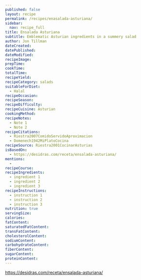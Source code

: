 ```yaml
---
published: false
layout: recipe
permalink: /recipes/enasalada-asturiana/
sidebar:
  nav: recipe_full
title: Ensalada Asturiana
subtitle: Emblematic Asturian ingredients in a summery salad
author: Jon Tillman
dateCreated: 
datePublished: 
dateModified: 
recipeImage: 
prepTime: 
cookTime: 
totalTime: 
recipeYield: 
recipeCategory: salads
suitableForDiet:
  - Halal
recipeOccasion: 
recipeSeason: 
recipeDifficulty: 
recipeCuisine: Asturian
cookingMethod: 
recipeNotes:
  - Note 1
  - Note 2
recipeCitations:
  - Riestra2007ComidoServidoAproximacion
  - Domenech1942MiPlatoCocina
recipeSource: Riestra2001CocinarAsturias
isBasedOn:
  - https://desidras.com/receta/ensalada-asturiana/
mentions:
  - 
recipeCourse: 
recipeIngredients:
  - ingredient 1
  - ingredient 2
  - ingredient 3
recipeInstructions:
  - instruction 1
  - instruction 2
  - instruction 3
nutrition: true
servingSize: 
calories: 
fatContent: 
saturatedFatContent: 
transFatContent: 
cholesterolContent: 
sodiumContent: 
carbohydrateContent: 
fiberContent: 
sugarContent: 
proteinContent: 
---
```


https://desidras.com/receta/ensalada-asturiana/